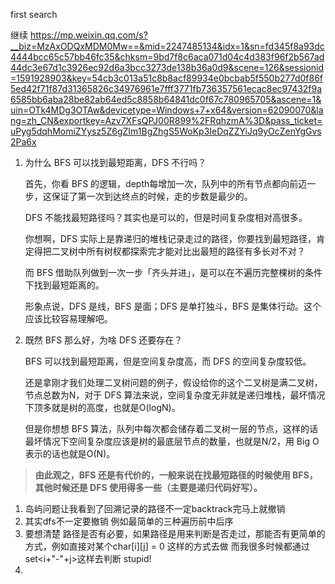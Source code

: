 first search

继续 https://mp.weixin.qq.com/s?__biz=MzAxODQxMDM0Mw==&mid=2247485134&idx=1&sn=fd345f8a93dc4444bcc65c57bb46fc35&chksm=9bd7f8c6aca071d04c4d383f96f2b567ad44dc3e67d1c3926ec92d6a3bcc3273de138b36a0d9&scene=126&sessionid=1591928903&key=54cb3c013a51c8b8acf89934e0bcbab5f550b277d0f86f5ed42f71f87d31365826c34976961e7fff3771fb736357561ecac8ec97432f9a6585bb6aba28be82ab64ed5c8858b64841dc0f67c780965705&ascene=1&uin=OTk4MDg3OTAw&devicetype=Windows+7+x64&version=62090070&lang=zh_CN&exportkey=Azv7XFsQPJ00R899%2FRqhzmA%3D&pass_ticket=uPyg5dqhMomiZYysz5Z6gZIm1BgZhgS5WoKp3IeDqZZYiJq9yOcZenYgGvs2Pa6x


1. 为什么 BFS 可以找到最短距离，DFS 不行吗？

    首先，你看 BFS 的逻辑，depth每增加一次，队列中的所有节点都向前迈一步，这保证了第一次到达终点的时候，走的步数是最少的。

    DFS 不能找最短路径吗？其实也是可以的，但是时间复杂度相对高很多。

    你想啊，DFS 实际上是靠递归的堆栈记录走过的路径，你要找到最短路径，肯定得把二叉树中所有树杈都探索完才能对比出最短的路径有多长对不对？

    而 BFS 借助队列做到一次一步「齐头并进」，是可以在不遍历完整棵树的条件下找到最短距离的。

    形象点说，DFS 是线，BFS 是面；DFS 是单打独斗，BFS 是集体行动。这个应该比较容易理解吧。

2. 既然 BFS 那么好，为啥 DFS 还要存在？

    BFS 可以找到最短距离，但是空间复杂度高，而 DFS 的空间复杂度较低。

    还是拿刚才我们处理二叉树问题的例子，假设给你的这个二叉树是满二叉树，节点总数为N，对于 DFS 算法来说，空间复杂度无非就是递归堆栈，最坏情况下顶多就是树的高度，也就是O(logN)。

    但是你想想 BFS 算法，队列中每次都会储存着二叉树一层的节点，这样的话最坏情况下空间复杂度应该是树的最底层节点的数量，也就是N/2，用 Big O 表示的话也就是O(N)。
    
    
> **由此观之，BFS 还是有代价的，一般来说在找最短路径的时候使用 BFS，其他时候还是 DFS 使用得多一些（主要是递归代码好写）。**
>


1. 岛屿问题让我看到了回溯记录的路径不一定backtrack完马上就撤销 
2. 其实dfs不一定要撤销 例如最简单的三种遍历前中后序
3. 要想清楚 路径是否有必要，如果路径是用来判断是否走过，那能否有更简单的方式，例如直接对某个char[i][j] = 0 这样的方式去做 而我很多时候都通过set<i+"-"+j>这样去判断 stupid!
4. 
